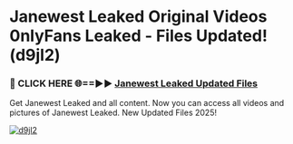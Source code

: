 # Janewest Leaked Original Videos 0nlyFans Leaked - Files Updated! (d9jl2)

<h3>🔴 CLICK HERE 🌐==►► <a href="https://tinyurl.com/ehrbuxhb" rel="nofollow">Janewest Leaked Updated Files</a></h3>

Get Janewest Leaked and all content. Now you can access all videos and pictures of Janewest Leaked. New Updated Files 2025!

[![d9jl2](https://i.imgur.com/lVYEuWS.gif)](https://tinyurl.com/ehrbuxhb)
